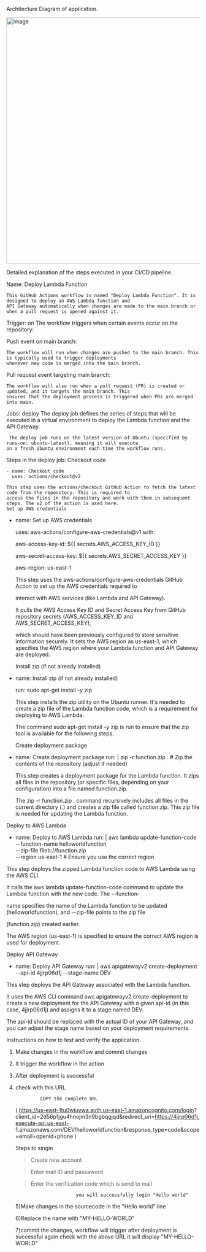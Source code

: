 Architecture Diagram of application.


<img width="642" alt="image" src="https://github.com/user-attachments/assets/5b66622a-abb1-4f05-9626-a0c0d57deb1f" />

Detailed explanation of the steps executed in your CI/CD pipeline.


Name: Deploy Lambda Function
    
    This GitHub Actions workflow is named "Deploy Lambda Function". It is designed to deploy an AWS Lambda function and 
    API Gateway automatically when changes are made to the main branch or when a pull request is opened against it.

Trigger: on
    The workflow triggers when certain events occur on the repository:

Push event on main branch:

    The workflow will run when changes are pushed to the main branch. This is typically used to trigger deployments 
    whenever new code is merged into the main branch.

Pull request event targeting main branch:

    The workflow will also run when a pull request (PR) is created or updated, and it targets the main branch. This 
    ensures that the deployment process is triggered when PRs are merged into main.
  
Jobs: deploy
     The deploy job defines the series of steps that will be executed in a virtual environment to deploy the Lambda 
     function and the API Gateway.

     The deploy job runs on the latest version of Ubuntu (specified by runs-on: ubuntu-latest), meaning it will execute 
    on a fresh Ubuntu environment each time the workflow runs.

Steps in the deploy job:
     Checkout code

    - name: Checkout code
      uses: actions/checkout@v2

    This step uses the actions/checkout GitHub Action to fetch the latest code from the repository. This is required to 
    access the files in the repository and work with them in subsequent steps. The v2 of the action is used here.
    Set up AWS credentials


- name: Set up AWS credentials
  
  uses: aws-actions/configure-aws-credentials@v1
  with:
  
    aws-access-key-id: ${{ secrets.AWS_ACCESS_KEY_ID }}
  
    aws-secret-access-key: ${{ secrets.AWS_SECRET_ACCESS_KEY }}
  
    aws-region: us-east-1
  
   This step uses the aws-actions/configure-aws-credentials GitHub Action to set up the AWS credentials required to 

  interact with AWS services (like Lambda and API Gateway).

  It pulls the AWS Access Key ID and Secret Access Key from GitHub repository secrets (AWS_ACCESS_KEY_ID and
   AWS_SECRET_ACCESS_KEY),

  which should have been previously configured to store sensitive information securely.
  It sets the AWS region as us-east-1, which specifies the AWS region where your Lambda function and API Gateway are
  deployed.

  Install zip (if not already installed)

- name: Install zip (if not already installed)

   run: sudo apt-get install -y zip

  This step installs the zip utility on the Ubuntu runner. It's needed to create a zip file of the Lambda function code, 
   which is a requirement for deploying to AWS Lambda.

   The command
    sudo apt-get install -y zip is run to ensure that the zip tool is available for the following steps.

   Create deployment package

- name: Create deployment package
  run: |
    zip -r function.zip .  # Zip the contents of the repository (adjust if needed)

  This step creates a deployment package for the Lambda function. It zips all files in the repository (or specific 
  files, 
  depending on your configuration) into a file named function.zip.
  
  The zip -r function.zip . command recursively includes all files in the current directory (.) and creates a zip file 
  called function.zip. This zip file is needed for updating the Lambda function.

Deploy to AWS Lambda


- name: Deploy to AWS Lambda
  run: |
    aws lambda update-function-code \
      --function-name helloworldfunction \
      --zip-file fileb://function.zip \
      --region us-east-1  # Ensure you use the correct region

This step deploys the zipped Lambda function code to AWS Lambda using the AWS CLI.

It calls the aws lambda update-function-code command to update the Lambda function with the new code. The --function-

name specifies the name of the Lambda function to be updated (helloworldfunction), and --zip-file points to the zip file 

(function.zip) created earlier.

The AWS region (us-east-1) is specified to ensure the correct AWS region is used for deployment.

Deploy API Gateway


- name: Deploy API Gateway
  run: |
    aws apigatewayv2 create-deployment --api-id 4jjrp06d1j --stage-name DEV

This step deploys the API Gateway associated with the Lambda function.

It uses the AWS CLI command aws apigatewayv2 create-deployment to create a new deployment for the API Gateway with a given api-id (in this case, 4jjrp06d1j) and assigns it to a stage named DEV.

The api-id should be replaced with the actual ID of your API Gateway, and you can adjust the stage name based on your deployment requirements.






Instructions on how to test and verify the application.


1) Make changes in the workflow and commit changes

2) It trigger the workflow in the action

3) After deployment is successful

4) check with this  URL


                COPY the complete URL
    ( https://us-east-1tu0wiuvwa.auth.us-east-1.amazoncognito.com/login? 
    client_id=2d56p1jgu4hnojm3n9bgbqgjqd&redirect_uri=https://4jjrp06d1j.execute-api.us-east- 
    1.amazonaws.com/DEV/helloworldfunction&response_type=code&scope=email+openid+phone )


   Steps to singin
   
      >Create new account
      
      >Enter mail ID and passaword
      
      >Enter the verification code which is send to mail

                             you will successfully login "Hello world"

   5)Make changes in the sourcecode in the "Hello world" line
   
   6)Replace the name with "MY-HELLO-WORLD"
   
   7)commit the changes, workflow will trigger after deployment is successful  again check with the above URL it will 
     display  "MY-HELLO-WORLD"  
    
